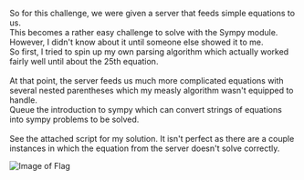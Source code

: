 So for this challenge, we were given a server that feeds simple equations to us.</br>
This becomes a rather easy challenge to solve with the Sympy module. </br>
However, I didn't know about it until someone else showed it to me. </br>
So first, I tried to spin up my own parsing algorithm which actually worked fairly well until about the 25th equation.</br></br>
At that point, the server feeds us much more complicated equations with several nested parentheses which my measly algorithm wasn't equipped to handle.</br>
Queue the introduction to sympy which can convert strings of equations into sympy problems to be solved. </br></br>
See the attached script for my solution.
It isn't perfect as there are a couple instances in which the equation from the server doesn't solve correctly.

![Image of Flag](https://github.com/bitsforeveryone/borg/blob/master/team/Arch1t3ct/Algebra/algebra_flag.JPG)
